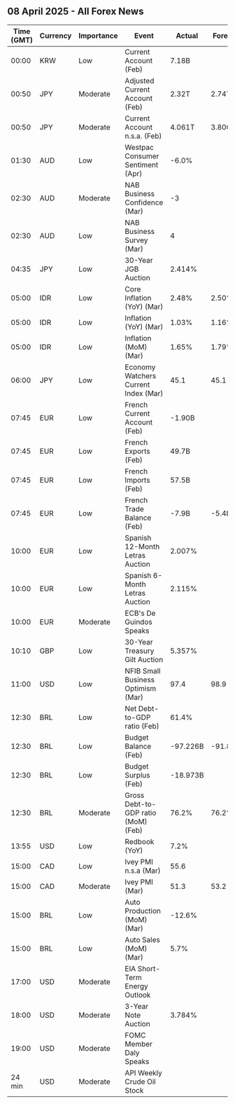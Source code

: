 ## 08 April 2025 - All Forex News

| Time (GMT) | Currency | Importance | Event | Actual | Forecast | Previous |
|------|----------|------------|-------|--------|----------|----------|
| 00:00 | KRW | Low | Current Account (Feb) | 7.18B |  | 2.94B |
| 00:50 | JPY | Moderate | Adjusted Current Account (Feb) | 2.32T | 2.74T | 1.95T |
| 00:50 | JPY | Moderate | Current Account n.s.a. (Feb) | 4.061T | 3.800T | -0.258T |
| 01:30 | AUD | Low | Westpac Consumer Sentiment (Apr) | -6.0% |  | 4.0% |
| 02:30 | AUD | Moderate | NAB Business Confidence (Mar) | -3 |  | -2 |
| 02:30 | AUD | Low | NAB Business Survey (Mar) | 4 |  | 4 |
| 04:35 | JPY | Low | 30-Year JGB Auction | 2.414% |  | 2.290% |
| 05:00 | IDR | Low | Core Inflation (YoY) (Mar) | 2.48% | 2.50% | 2.48% |
| 05:00 | IDR | Low | Inflation (YoY) (Mar) | 1.03% | 1.16% | -0.09% |
| 05:00 | IDR | Low | Inflation (MoM) (Mar) | 1.65% | 1.79% | -0.48% |
| 06:00 | JPY | Low | Economy Watchers Current Index (Mar) | 45.1 | 45.1 | 45.6 |
| 07:45 | EUR | Low | French Current Account (Feb) | -1.90B |  | -1.30B |
| 07:45 | EUR | Low | French Exports (Feb) | 49.7B |  | 49.7B |
| 07:45 | EUR | Low | French Imports (Feb) | 57.5B |  | 56.2B |
| 07:45 | EUR | Low | French Trade Balance (Feb) | -7.9B | -5.4B | -6.5B |
| 10:00 | EUR | Low | Spanish 12-Month Letras Auction | 2.007% |  | 2.173% |
| 10:00 | EUR | Low | Spanish 6-Month Letras Auction | 2.115% |  | 2.255% |
| 10:00 | EUR | Moderate | ECB's De Guindos Speaks |  |  |  |
| 10:10 | GBP | Low | 30-Year Treasury Gilt Auction | 5.357% |  | 5.104% |
| 11:00 | USD | Low | NFIB Small Business Optimism (Mar) | 97.4 | 98.9 | 100.7 |
| 12:30 | BRL | Low | Net Debt-to-GDP ratio (Feb) | 61.4% |  | 60.8% |
| 12:30 | BRL | Low | Budget Balance (Feb) | -97.226B | -91.800B | 63.737B |
| 12:30 | BRL | Low | Budget Surplus (Feb) | -18.973B |  | 104.096B |
| 12:30 | BRL | Moderate | Gross Debt-to-GDP ratio (MoM) (Feb) | 76.2% | 76.2% | 75.3% |
| 13:55 | USD | Low | Redbook (YoY) | 7.2% |  | 4.8% |
| 15:00 | CAD | Low | Ivey PMI n.s.a (Mar) | 55.6 |  | 53.6 |
| 15:00 | CAD | Moderate | Ivey PMI (Mar) | 51.3 | 53.2 | 55.3 |
| 15:00 | BRL | Low | Auto Production (MoM) (Mar) | -12.6% |  | 23.8% |
| 15:00 | BRL | Low | Auto Sales (MoM) (Mar) | 5.7% |  | 8.0% |
| 17:00 | USD | Moderate | EIA Short-Term Energy Outlook |  |  |  |
| 18:00 | USD | Moderate | 3-Year Note Auction | 3.784% |  | 3.908% |
| 19:00 | USD | Moderate | FOMC Member Daly Speaks |  |  |  |
| 24 min | USD | Moderate | API Weekly Crude Oil Stock |  |  | 6.037M |
